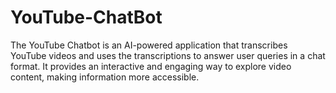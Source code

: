 # YouTube-ChatBot
The YouTube Chatbot is an AI-powered application that transcribes YouTube videos and uses the transcriptions to answer user queries in a chat format. It provides an interactive and engaging way to explore video content, making information more accessible.
